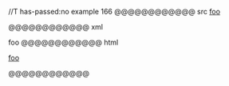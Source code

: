 //T has-passed:no
example 166
@@@@@@@@@@@@ src
[foo]

[foo]: url
@@@@@@@@@@@@ xml
<?xml version="1.0" encoding="UTF-8"?>
<!DOCTYPE document SYSTEM "CommonMark.dtd">
<document xmlns="http://commonmark.org/xml/1.0">
  <paragraph>
    <link destination="url" title="">
      <text>foo</text>
    </link>
  </paragraph>
</document>
@@@@@@@@@@@@ html
<p><a href="url">foo</a></p>
@@@@@@@@@@@@
